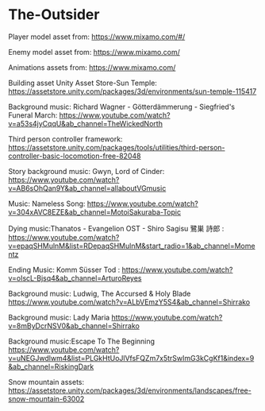 # The-Outsider
 Player model asset from: https://www.mixamo.com/#/
 
 Enemy model asset from: https://www.mixamo.com/
 
 Animations assets from: https://www.mixamo.com/
 
 Building asset Unity Asset Store-Sun Temple: https://assetstore.unity.com/packages/3d/environments/sun-temple-115417
 
 Background music: Richard Wagner - Götterdämmerung - Siegfried's Funeral March: https://www.youtube.com/watch?v=a53s4jyCqqU&ab_channel=TheWickedNorth
 
 Third person controller framework: https://assetstore.unity.com/packages/tools/utilities/third-person-controller-basic-locomotion-free-82048
 
 Story background music: Gwyn, Lord of Cinder: https://www.youtube.com/watch?v=AB6sOhQan9Y&ab_channel=allaboutVGmusic
 
 Music: Nameless Song: https://www.youtube.com/watch?v=304xAVC8EZE&ab_channel=MotoiSakuraba-Topic
 
 Dying music:Thanatos - Evangelion OST - Shiro Sagisu 鷺巣 詩郎 : https://www.youtube.com/watch?v=epaqSHMulnM&list=RDepaqSHMulnM&start_radio=1&ab_channel=Momentz
 
 Ending Music: Komm Süsser Tod : https://www.youtube.com/watch?v=oIscL-Bjsq4&ab_channel=ArturoReyes

 Background music: Ludwig, The Accursed & Holy Blade https://www.youtube.com/watch?v=ALbVEmzY5S4&ab_channel=Shirrako
 
 Background music: Lady Maria https://www.youtube.com/watch?v=8mByDcrNSV0&ab_channel=Shirrako

 Background music:Escape To The Beginning https://www.youtube.com/watch?v=uNEGJwdlwm4&list=PLGkHtUoJlVfsFQZm7x5trSwImG3kCgKf1&index=9&ab_channel=RiskingDark
 
 Snow mountain assets: https://assetstore.unity.com/packages/3d/environments/landscapes/free-snow-mountain-63002
